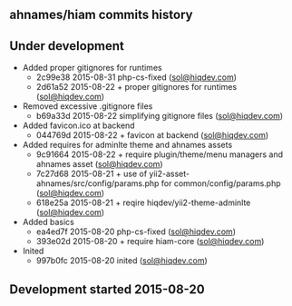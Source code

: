 ahnames/hiam commits history
----------------------------

## Under development

- Added proper gitignores for runtimes
    - 2c99e38 2015-08-31 php-cs-fixed (sol@hiqdev.com)
    - 2d61a52 2015-08-22 + proper gitignores for runtimes (sol@hiqdev.com)
- Removed excessive .gitignore files
    - b69a33d 2015-08-22 simplifying gitignore files (sol@hiqdev.com)
- Added favicon.ico at backend
    - 044769d 2015-08-22 + favicon at backend (sol@hiqdev.com)
- Added requires for adminlte theme and ahnames assets
    - 9c91664 2015-08-22 + require plugin/theme/menu managers and ahnames asset (sol@hiqdev.com)
    - 7c27d68 2015-08-21 + use of yii2-asset-ahnames/src/config/params.php for common/config/params.php (sol@hiqdev.com)
    - 618e25a 2015-08-21 + reqire hiqdev/yii2-theme-adminlte (sol@hiqdev.com)
- Added basics
    - ea4ed7f 2015-08-20 php-cs-fixed (sol@hiqdev.com)
    - 393e02d 2015-08-20 + require hiam-core (sol@hiqdev.com)
- Inited
    - 997b0fc 2015-08-20 inited (sol@hiqdev.com)

## Development started 2015-08-20

